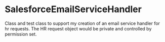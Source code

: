 # SalesforceEmailServiceHandler
Class and test class to support my creation of an email service handler for hr requests. The HR request object would be private and controlled by permission set. 
